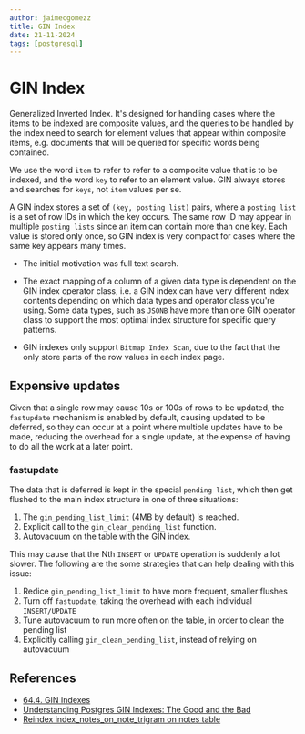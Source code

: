```yaml
---
author: jaimecgomezz
title: GIN Index
date: 21-11-2024
tags: [postgresql]
---
```


# GIN Index

Generalized Inverted Index. It's designed for handling cases where the items to be indexed are composite values, and the queries to be handled by the index need to search for element values that appear within composite items, e.g. documents that will be queried for specific words being contained.

We use the word `item` to refer to refer to a composite value that is to be indexed, and the word `key` to refer to an element value. GIN always stores and searches for `keys`, not `item` values per se.

A GIN index stores a set of `(key, posting list)` pairs, where a `posting list` is a set of row IDs in which the key occurs. The same row ID may appear in multiple `posting lists` since an item can contain more than one key. Each value is stored only once, so GIN index is very compact for cases where the same key appears many times.

- The initial motivation was full text search.

- The exact mapping of a column of a given data type is dependent on the GIN index operator class, i.e. a GIN index can have very different index contents depending on which data types and operator class you're using. Some data types, such as `JSONB` have more than one GIN operator class to support the most optimal index structure for specific query patterns.

- GIN indexes only support `Bitmap Index Scan`, due to the fact that the only store parts of the row values in each index page.

## Expensive updates

Given that a single row may cause 10s or 100s of rows to be updated, the `fastupdate` mechanism is enabled by default, causing updated to be deferred, so they can occur at a point where multiple updates have to be made, reducing the overhead for a single update, at the expense of having to do all the work at a later point.

### fastupdate

The data that is deferred is kept in the special `pending list`, which then get flushed to the main index structure in one of three situations:

1. The `gin_pending_list_limit` (4MB by default) is reached.
2. Explicit call to the `gin_clean_pending_list` function.
3. Autovacuum on the table with the GIN index.

This may cause that the Nth `INSERT` or `UPDATE` operation is suddenly a lot slower. The following are the some strategies that can help dealing with this issue:

1. Redice `gin_pending_list_limit` to have more frequent, smaller flushes
2. Turn off `fastupdate`, taking the overhead with each individual `INSERT/UPDATE`
3. Tune autovacuum to run more often on the table, in order to clean the pending list
4. Explicitly calling `gin_clean_pending_list`, instead of relying on autovacuum


## References

- [64.4. GIN Indexes](https://www.postgresql.org/docs/current/gin.html#GIN-BUILTIN-OPCLASSES-TABLE)
- [Understanding Postgres GIN Indexes: The Good and the Bad](https://pganalyze.com/blog/gin-index)
- [Reindex index_notes_on_note_trigram on notes table](gitlab-com/gl-infra/production#4725)
